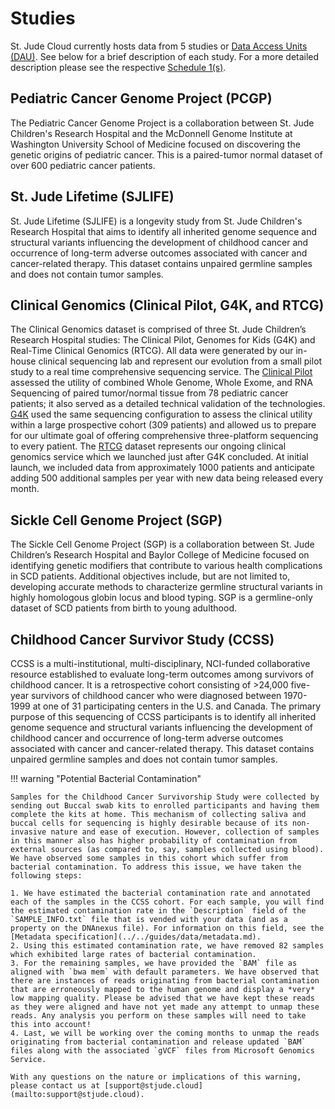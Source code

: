 # Studies

St. Jude Cloud currently hosts data from 5 studies or [Data Access Units (DAU)](../../glossary.md#data-access-unit). See below for a brief description of each study. For a more detailed description please see the respective [Schedule 1(s)](../../citing-stjude-cloud.md#dataset-reference-table).

## Pediatric Cancer Genome Project (PCGP)
The Pediatric Cancer Genome Project is a collaboration between St. Jude Children's Research Hospital and the McDonnell Genome Institute at Washington University School of Medicine focused on discovering the genetic origins of pediatric cancer. This is a paired-tumor normal dataset of over 600 pediatric cancer patients. 

## St. Jude Lifetime (SJLIFE)
St. Jude Lifetime (SJLIFE) is a longevity study from St. Jude Children's Research Hospital that aims to identify all inherited genome sequence and structural variants influencing the development of childhood cancer and occurrence of long-term adverse outcomes associated with cancer and cancer-related therapy. This dataset contains unpaired germline samples and does not contain tumor samples. 

## Clinical Genomics (Clinical Pilot, G4K, and RTCG)
The Clinical Genomics dataset is comprised of three St. Jude Children’s Research Hospital studies: The Clinical Pilot, Genomes for Kids (G4K) and Real-Time Clinical Genomics (RTCG). All data were generated by our in-house clinical sequencing lab and represent our evolution from a small pilot study to a real time comprehensive sequencing service. The [Clinical Pilot](https://www.ncbi.nlm.nih.gov/pubmed/30262806) assessed the utility of combined Whole Genome, Whole Exome, and RNA Sequencing of paired tumor/normal tissue from 78 pediatric cancer patients; it also served as a detailed technical validation of the technologies. [G4K](https://www.stjude.org/research/clinical-trials/g4k-genetics.html) used the same sequencing configuration to assess the clinical utility within a large prospective cohort (309 patients) and allowed us to prepare for our ultimate goal of offering comprehensive three-platform sequencing to every patient. The [RTCG](https://ascopubs.org/doi/abs/10.1200/JCO.2019.37.15_suppl.10019) dataset represents our ongoing clinical genomics service which we launched just after G4K concluded. At initial launch, we included data from approximately 1000 patients and anticipate adding 500 additional samples per year with new data being released every month.

## Sickle Cell Genome Project (SGP)
The Sickle Cell Genome Project (SGP) is a collaboration between St. Jude Children’s Research Hospital and Baylor College of Medicine focused on identifying genetic modifiers that contribute to various health complications in SCD patients. Additional objectives include, but are not limited to, developing accurate methods to characterize germline structural variants in highly homologous globin locus and blood typing. SGP is a germline-only dataset of SCD patients from birth to young adulthood.

## Childhood Cancer Survivor Study (CCSS)
CCSS is a multi-institutional, multi-disciplinary, NCI-funded collaborative resource established to evaluate long-term outcomes among survivors of childhood cancer. It is a retrospective cohort consisting of >24,000 five-year survivors of childhood cancer who were diagnosed between 1970-1999 at one of 31 participating centers in the U.S. and Canada. The primary purpose of this sequencing of CCSS participants is to identify all inherited genome sequence and structural variants influencing the development of childhood cancer and occurrence of long-term adverse outcomes associated with cancer and cancer-related therapy. This dataset contains unpaired germline samples and does not contain tumor samples. 

!!! warning "Potential Bacterial Contamination"

    Samples for the Childhood Cancer Survivorship Study were collected by sending out Buccal swab kits to enrolled participants and having them complete the kits at home. This mechanism of collecting saliva and buccal cells for sequencing is highly desirable because of its non-invasive nature and ease of execution. However, collection of samples in this manner also has higher probability of contamination from external sources (as compared to, say, samples collected using blood). We have observed some samples in this cohort which suffer from bacterial contamination. To address this issue, we have taken the following steps:

    1. We have estimated the bacterial contamination rate and annotated each of the samples in the CCSS cohort. For each sample, you will find the estimated contamination rate in the `Description` field of the `SAMPLE_INFO.txt` file that is vended with your data (and as a property on the DNAnexus file). For information on this field, see the [Metadata specification](../../guides/data/metadata.md).
    2. Using this estimated contamination rate, we have removed 82 samples which exhibited large rates of bacterial contamination.
    3. For the remaining samples, we have provided the `BAM` file as aligned with `bwa mem` with default parameters. We have observed that there are instances of reads originating from bacterial contamination that are erroneously mapped to the human genome and display a *very* low mapping quality. Please be advised that we have kept these reads as they were aligned and have not yet made any attempt to unmap these reads. Any analysis you perform on these samples will need to take this into account!
    4. Last, we will be working over the coming months to unmap the reads originating from bacterial contamination and release updated `BAM` files along with the associated `gVCF` files from Microsoft Genomics Service.

    With any questions on the nature or implications of this warning, please contact us at [support@stjude.cloud](mailto:support@stjude.cloud).